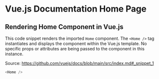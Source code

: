 # Vue.js Documentation Home Page

## Rendering Home Component in Vue.js

This code snippet renders the imported `Home` component.  The `<Home />` tag instantiates and displays the component within the Vue.js template. No specific props or attributes are being passed to the component in this instance.

Source: https://github.com/vuejs/docs/blob/main/src/index.md#_snippet_1

```Vue.js
<Home />
```

